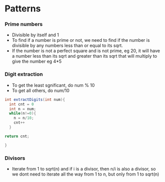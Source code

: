 # Patterns

### Prime numbers
- Divisible by itself and 1
- To find if a number is prime or not, we need to find if the number is divisible by any numbers less than or equal to its sqrt.
- If the number is not a perfect square and is not prime, eg 20, it will have a number less than its sqrt and greater than its sqrt that will multiply to give the number eg 4*5



### Digit extraction
- To get the least sgnificant, do num % 10
- To get all others, do num/10
```java
int extractDigits(int num){
  int cnt = 0
  int n = num;
  while(n!=0){
    n = n/10;
    cnt++
  }

return cnt;

}
```

### Divisors
- Iterate from 1 to sqrt(n) and if i is a divisor, then n/i is also a divisor, so we dont need to iterate all the way from 1 to n, but only from 1 to sqrt(n)

